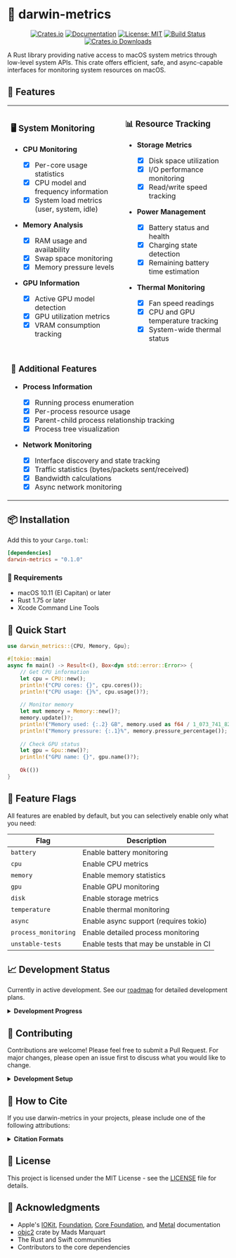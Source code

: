 # 🦀 darwin-metrics

<div align="center">

[![Crates.io](https://img.shields.io/crates/v/darwin-metrics.svg)](https://crates.io/crates/darwin-metrics)
[![Documentation](https://docs.rs/darwin-metrics/badge.svg)](https://docs.rs/darwin-metrics)
[![License: MIT](https://img.shields.io/badge/License-MIT-blue.svg)](https://opensource.org/licenses/MIT)
[![Build Status](https://github.com/sm-moshi/darwin-metrics/actions/workflows/ci.yml/badge.svg?branch=main)](https://github.com/sm-moshi/darwin-metrics/actions/workflows/ci.yml)
[![Crates.io Downloads](https://img.shields.io/crates/d/darwin-metrics)](https://crates.io/crates/darwin-metrics)

</div>

A Rust library providing native access to macOS system metrics through low-level system APIs. This crate offers efficient, safe, and async-capable interfaces for monitoring system resources on macOS.

## 🌟 Features

<table>
<tr>
<td>

### 🖥️ System Monitoring

- **CPU Monitoring**

  - [x] Per-core usage statistics
  - [x] CPU model and frequency information
  - [x] System load metrics (user, system, idle)

- **Memory Analysis**

  - [x] RAM usage and availability
  - [x] Swap space monitoring
  - [x] Memory pressure levels

- **GPU Information**
  - [x] Active GPU model detection
  - [x] GPU utilization metrics
  - [x] VRAM consumption tracking

</td>
<td>

### 📊 Resource Tracking

- **Storage Metrics**

  - [x] Disk space utilization
  - [x] I/O performance monitoring
  - [x] Read/write speed tracking

- **Power Management**

  - [x] Battery status and health
  - [x] Charging state detection
  - [x] Remaining battery time estimation

- **Thermal Monitoring**
  - [x] Fan speed readings
  - [x] CPU and GPU temperature tracking
  - [x] System-wide thermal status

</td>
</tr>
<tr>
<td colspan="2">

### 🔌 Additional Features

- **Process Information**

  - [x] Running process enumeration
  - [x] Per-process resource usage
  - [x] Parent-child process relationship tracking
  - [x] Process tree visualization

- **Network Monitoring**
  - [x] Interface discovery and state tracking
  - [x] Traffic statistics (bytes/packets sent/received)
  - [x] Bandwidth calculations
  - [x] Async network monitoring

</td>
</tr>
</table>

## 📦 Installation

Add this to your `Cargo.toml`:

```toml
[dependencies]
darwin-metrics = "0.1.0"
```

### 🔧 Requirements

- macOS 10.11 (El Capitan) or later
- Rust 1.75 or later
- Xcode Command Line Tools

## 🚀 Quick Start

```rust
use darwin_metrics::{CPU, Memory, Gpu};

#[tokio::main]
async fn main() -> Result<(), Box<dyn std::error::Error>> {
    // Get CPU information
    let cpu = CPU::new();
    println!("CPU cores: {}", cpu.cores());
    println!("CPU usage: {}%", cpu.usage()?);
    
    // Monitor memory
    let mut memory = Memory::new()?;
    memory.update()?;
    println!("Memory used: {:.2} GB", memory.used as f64 / 1_073_741_824.0);
    println!("Memory pressure: {:.1}%", memory.pressure_percentage());
    
    // Check GPU status
    let gpu = Gpu::new()?;
    println!("GPU name: {}", gpu.name()?);
    
    Ok(())
}
```

## 🎯 Feature Flags

All features are enabled by default, but you can selectively enable only what you need:

| Flag                | Description                               |
| ------------------- | ----------------------------------------- |
| `battery`           | Enable battery monitoring                 |
| `cpu`               | Enable CPU metrics                        |
| `memory`            | Enable memory statistics                  |
| `gpu`               | Enable GPU monitoring                     |
| `disk`              | Enable storage metrics                    |
| `temperature`       | Enable thermal monitoring                 |
| `async`             | Enable async support (requires tokio)     |
| `process_monitoring`| Enable detailed process monitoring        |
| `unstable-tests`    | Enable tests that may be unstable in CI   |

## 📈 Development Status

Currently in active development. See our [roadmap](docs/ROADMAP.md) for detailed development plans.

<details>
<summary><b>Development Progress</b></summary>

### ✅ Completed (v0.1.0)

- [x] Initial project setup
- [x] Core architecture and error handling
- [x] CPU monitoring module with frequency data
- [x] Memory monitoring with pressure levels
- [x] GPU information and metrics
- [x] Network interface discovery and traffic stats
- [x] Disk space monitoring
- [x] Process monitoring and hierarchy tracking
- [x] Temperature sensors and fan speed tracking

### 🚧 In Progress (v0.2.0)

- [ ] Enhanced async support throughout
- [ ] Cross-platform abstractions (Linux/Windows)
- [ ] Metrics export to Prometheus/InfluxDB
- [ ] Performance optimizations
- [ ] Event-based monitoring

</details>

## 🤝 Contributing

Contributions are welcome! Please feel free to submit a Pull Request. For major changes, please open an issue first to discuss what you would like to change.

<details>
<summary><b>Development Setup</b></summary>

1. Clone the repository:

   ```bash
   git clone https://github.com/sm-moshi/darwin-metrics.git
   cd darwin-metrics
   ```

2. Install dependencies:

   ```bash
   xcode-select --install  # Install Xcode Command Line Tools
   ```

3. Build the project:

   ```bash
   cargo build --all-features
   ```

4. Run tests:

   ```bash
   cargo test --all-features
   ```

</details>

## 📝 How to Cite

If you use darwin-metrics in your projects, please include one of the following attributions:

<details>
<summary><b>Citation Formats</b></summary>

### 💻 For Software Projects

```markdown
This project uses darwin-metrics (https://github.com/sm-moshi/darwin-metrics) by Stuart Meya.
```

### 📚 For Documentation or Technical Writing

```markdown
darwin-metrics: A Rust library for native macOS system metrics, developed by Stuart Meya.
GitHub repository: https://github.com/sm-moshi/darwin-metrics
```

### 🎓 For Academic or Research Use

```markdown
Meya, S. (2025). darwin-metrics: A Rust library for native macOS system metrics.
GitHub repository: https://github.com/sm-moshi/darwin-metrics
```

For more detailed attribution requirements, please see the [NOTICE](NOTICE) file.

</details>

## 📄 License

This project is licensed under the MIT License - see the [LICENSE](LICENSE) file for details.

## 🙏 Acknowledgments

- Apple's [IOKit](https://developer.apple.com/documentation/iokit), [Foundation](https://developer.apple.com/documentation/foundation), [Core Foundation](https://developer.apple.com/documentation/corefoundation), and [Metal](https://developer.apple.com/documentation/metal) documentation
- [objc2](https://github.com/mattn/objc2) crate by Mads Marquart
- The Rust and Swift communities
- Contributors to the core dependencies
